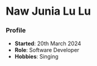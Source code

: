 # Naw Junia Lu Lu
### Profile
- **Started**: 20th March 2024
- **Role**: Software Developer
- **Hobbies**: Singing
